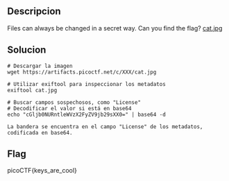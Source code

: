 ## Descripcion
Files can always be changed in a secret way. Can you find the flag? [cat.jpg](https://mercury.picoctf.net/static/b4d62f6e431dc8e563309ea8c33a06b3/cat.jpg)


## Solucion
```
# Descargar la imagen
wget https://artifacts.picoctf.net/c/XXX/cat.jpg

# Utilizar exiftool para inspeccionar los metadatos
exiftool cat.jpg

# Buscar campos sospechosos, como "License"
# Decodificar el valor si está en base64
echo "cGljb0NURntleWVzX2FyZV9jb29sXX0=" | base64 -d

La bandera se encuentra en el campo "License" de los metadatos, codificada en base64.
```

## Flag
picoCTF{keys_are_cool}